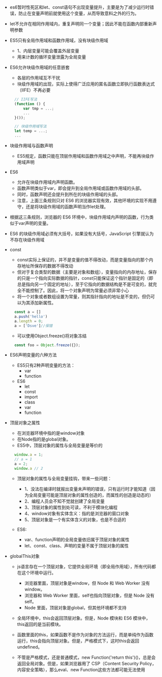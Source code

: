 - es6暂时性死区和let、const语句不出现变量提升，主要是为了减少运行时错误，防止在变量声明前就使用这个变量，从而导致意料之外的行为。

- let不允许在相同作用域内，重复声明同一个变量；因此不能在函数内部重新声明参数

- ES5只有全局作用域和函数作用域，没有块级作用域
  - 1、内层变量可能会覆盖外层变量
  - 用来计数的循环变量泄露为全局变量

- ES6允许块级作用域的任意嵌套
  - 各层的作用域互不干扰
  - 块级作用域的出现，实际上使得广泛应用的匿名函数立即执行函数表达式（IIFE）不再必要

  ```js
    // IIFE写法
    (function () {
        var tmp = ...;
        ...
    }());

    // 块级作用域写法
    let temp = ...;
    ...
  ```

- 块级作用域与函数声明
  - ES5规定，函数只能在顶层作用域和函数作用域之中声明，不能再块级作用域声明

- ES6
  - 允许在块级作用域内声明函数。
  - 函数声明类似于var，即会提升到全局作用域或函数作用域的头部。
  - 同时，函数声明还会提升到所在的块级作用域的头部。
  - 注意，上面三条规则只对 ES6 的浏览器实现有效，其他环境的实现不用遵守，还是将块级作用域的函数声明当作let处理。

- 根据这三条规则，浏览器的 ES6 环境中，块级作用域内声明的函数，行为类似于var声明的变量。

- ES6 的块级作用域必须有大括号，如果没有大括号，JavaScript 引擎就认为不存在块级作用域

- const
  - const实际上保证的，并不是变量的值不得改动，而是变量指向的那个内存地址所保存的数据不得改动
  - 但对于复合类型的数据（主要是对象和数组），变量指向的内存地址，保存的只是一个指向实际数据的指针，const只能保证这个指针是固定的（即总是指向另一个固定的地址），至于它指向的数据结构是不是可变的，就完全不能控制了。因此，将一个对象声明为常量必须非常小心
  - 将一个对象或者数组设置为常量，则其指针指向的地址是不变的，但仍可以为其添加新属性。

  ```js
    const a = []
    a.push('hello')
    a.length = 0;
    a = ['Dsve']//保错
  ```

  - 可以使用Object.freeze()将对象冻结
  
  ```js
    const foo = Object.freeze({});
  ```


- ES6声明变量的六种方法
  - ES5只有2种声明变量的方法：
      - var
      - function
  - ES6
      - let
      - const
      - import
      - class
      - var
      - function

- 顶层对象之属性
  - 在浏览器环境中指的是window对象
  - 在Node指的是global对象。
  - ES5中，顶层对象的属性与全局变量是等价的
  
  ```js
    window.a = 1;
    // a = 1
    a = 2;
    window.a // 2
  ```

  - 顶层对象的属性与全局变量挂钩，带来一些问题：
    - 1、没法在编译时就报出变量未声明的错误，只有运行时才能知道（因为全局变量可能是顶层对象的属性创造的，而属性的创造是动态的）
    - 2、编程人员会不知不觉就创建了全局变量
    - 3、顶层对象的属性到处可读，不利于模块化编程
    - 4、window对象有实体含义：指的是浏览器的窗口对象
    - 5、顶层对象是一个有实体含义的对象，也是不合适的

  - ES6:
    - var、function声明的全局变量依旧属于顶层对象的属性
    - let、const、class、声明的变量不属于顶层对象的属性


- globalThis对象
  - js语言存在一个顶层对象，它提供全局环境（即全局作用域），所有代码都在这个环境中运行。

    - 浏览器里面，顶层对象是window，但 Node 和 Web Worker 没有window。
    - 浏览器和 Web Worker 里面，self也指向顶层对象，但是 Node 没有self。
    - Node 里面，顶层对象是global，但其他环境都不支持

  - 全局环境中，this会返回顶层对象。但是，Node 模块和 ES6 模块中，this返回的是当前模块。
  - 函数里面的this，如果函数不是作为对象的方法运行，而是单纯作为函数运行，this会指向顶层对象。但是，严格模式下，这时this会返回undefined。
  - 不管是严格模式，还是普通模式，new Function('return this')()，总是会返回全局对象。但是，如果浏览器用了 CSP（Content Security Policy，内容安全策略），那么eval、new Function这些方法都可能无法使用